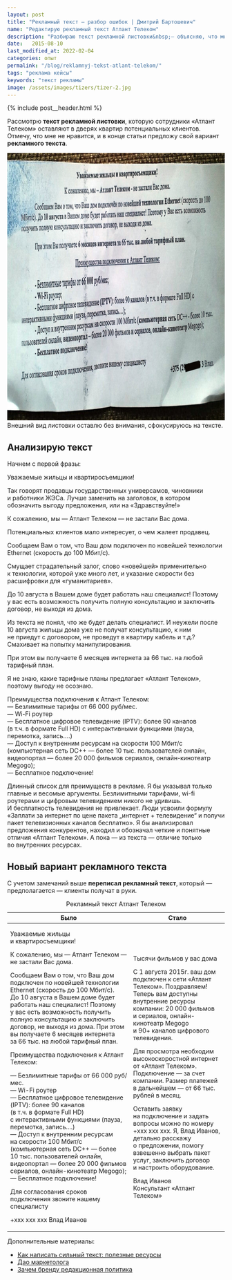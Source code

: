 ```yaml
---
layout: post
title: "Рекламный текст — разбор ошибок | Дмитрий Бартошевич"
name: "Редактирую рекламный текст Атлант Телеком"
description: "Разбираю текст рекламной листовки&nbsp;— объясняю, что можно улучшить, предлагаю свой вариант текста."
date:   2015-08-10
last_modified_at: 2022-02-04
categories: опыт
permalink: "/blog/reklamnyj-tekst-atlant-telekom/"
tags: "реклама кейсы"
keywords: "текст рекламы"
image: /assets/images/tizers/tizer-2.jpg
---
```


{% include post__header.html %}

<p>Рассмотрю <b>текст рекламной листовки</b>, которую сотрудники «Атлант Телеком» оставляют в&nbsp;дверях квартир потенциальных клиентов. Отмечу, что мне не&nbsp;нравится, и&nbsp;в&nbsp;конце статьи предложу свой вариант <b>рекламного текста</b>.</p>

<div class="max-width-text" itemprop="image" itemscope itemtype="http://schema.org/ImageObject">
<link itemprop="url" href="/assets/images/blog/reklamnyj-tekst-atlant-telekom/atlant.jpg" />
    <picture>
                <source srcset="/assets/images/blog/reklamnyj-tekst-atlant-telekom/atlant.avif" type="image/avif">
                 <source srcset="/assets/images/blog/reklamnyj-tekst-atlant-telekom/atlant.webp" type="image/webp">               
               <img  class="image is-16by9" src="/assets/images/blog/reklamnyj-tekst-atlant-telekom/atlant.jpg" alt="рекламная листовка Атлант Телеком" width="1100" height="619"  itemprop="contentUrl" >
    </picture>
	<div class="figcaption"> Внешний вид листовки оставлю без внимания, сфокусируюсь на тексте.  	</div>
</div>


<section class="row-gap--m">
<h2 class="section__title h1 bold">Анализирую текст</h2>
<p class=" ">Начнем с&nbsp;первой фразы:</p>
<div class="extract">
<p>Уважаемые жильцы и&nbsp;квартиросъемщики!</p>
 </div>
<p>Так говорят продавцы государственных универсамов, чиновники и&nbsp;работники ЖЭСа. Лучше заменить на&nbsp;заголовок, в&nbsp;котором обозначить выгоду предложения, или на&nbsp;«Здравствуйте!»</p>
<div class="extract">
<p>К&nbsp;сожалению, мы&nbsp;— Атлант Телеком&nbsp;— не&nbsp;застали Вас дома.</p>
 </div>
<p>Потенциальных клиентов мало интересует, о&nbsp;чем жалеет продавец.</p>
<div class="extract">
<p>Сообщаем Вам о&nbsp;том, что Ваш дом подключен по&nbsp;новейшей технологии Ethernet (скорость до&nbsp;100&nbsp;Мбит/с).</p>
 </div>
<p>Смущает страдательный залог, слово «новейшей» применительно к&nbsp;технологии, которой уже много лет, и&nbsp;указание скорости без расшифровки для «гуманитариев».
</p>
<div class="extract">
<p>До&nbsp;10&nbsp;августа в&nbsp;Вашем доме будет работать наш специалист! Поэтому у&nbsp;вас есть возможность получить полную консультацию и&nbsp;заключить договор, не&nbsp;выходя из&nbsp;дома.</p>
 </div>
<p>Из&nbsp;текста не&nbsp;понял, что&nbsp;же будет делать специалист. И&nbsp;неужели после 10&nbsp;августа жильцы дома уже не&nbsp;получат консультацию, к&nbsp;ним не&nbsp;приедут с&nbsp;договором, не&nbsp;проведут в&nbsp;квартиру кабель и&nbsp;т.д.? Смахивает на&nbsp;попытку манипулирования.</p>
<div class="extract">
<p>При этом вы&nbsp;получаете 6&nbsp;месяцев интернета за&nbsp;66&nbsp;тыс.&nbsp;на&nbsp;любой тарифный план.</p>
 </div>
<p>Я&nbsp;не&nbsp;знаю, какие тарифные планы предлагает «Атлант Телеком», поэтому выгоду не&nbsp;осознаю.</p>
<div class="extract">
<p><span class="bold">Преимущества подключения к&nbsp;Атлант Телеком</span>:<br/>
—&nbsp;Безлимитные тарифы от&nbsp;66&nbsp;000&nbsp;руб/мес.<br/>
—&nbsp;Wi-Fi роутер<br/>
—&nbsp;Бесплатное цифровое телевидение (IPTV): более 90&nbsp;каналов (в&nbsp;т.ч.&nbsp;в&nbsp;формате Full&nbsp;HD) с&nbsp;интерактивными функциями (пауза, перемотка, запись....)<br/>
—&nbsp;Доступ к&nbsp;внутренним ресурсам на&nbsp;скорости 100&nbsp;Мбит/с (компьютерная сеть DC++&nbsp;— более 10&nbsp;тыс. пользователей онлайн, видеопортал&nbsp;— более 20&nbsp;000 фильмов сериалов, онлайн-кинотеатр Megogo);<br/>
—&nbsp;Бесплатное подключение!
</p>
</div>
<p>Длинный список для преимуществ в&nbsp;рекламе. Я&nbsp;бы указывал только главные и&nbsp;весомые аргументы. Безлимитными тарифами, wi-fi роутерами и&nbsp;цифровым телевидением никого не&nbsp;удивишь. И&nbsp;бесплатность телевидения не&nbsp;привлекает. Люди усвоили формулу «Заплати за&nbsp;интернет по&nbsp;цене пакета „интернет + телевидение“ и&nbsp;получи пакет телевизионных каналов бесплатно». Я&nbsp;бы анализировал предложения конкурентов, находил и&nbsp;обозначал четкие и&nbsp;понятные отличия «Атлант Телеком». А&nbsp;пока&nbsp;— из&nbsp;текста&nbsp;— отличие только во&nbsp;внутренних ресурсах.</p>
</section>

<section class="row-gap--m max-width-text">
<h2 class="section__title h1 bold">Новый вариант рекламного текста</h2>
<p>С&nbsp;учетом замечаний выше <strong>переписал рекламный текст</strong>, который&nbsp;<em>—</em> предполагается&nbsp;<em>—</em> клиенты получат в&nbsp;руки.</p>
<table>
<caption>Рекламный текст Атлант Телеком</caption>
<thead>
<tr>
<th>Было</th>
<th>Стало</th>
</tr>
</thead>
<tbody>
<tr ><td><p><span class="bold">Уважаемые жильцы и&nbsp;квартиросъемщики!</span></p>
<p>К&nbsp;сожалению, мы&nbsp;— <span class="bold">Атлант Телеком&nbsp;</span>— не&nbsp;застали Вас дома.</p>
<p>Сообщаем Вам о&nbsp;том, что Ваш дом подключен по&nbsp;новейшей технологии Ethernet (скорость до&nbsp;100&nbsp;Мбит/с). До&nbsp;<span class="bold">10&nbsp;августа</span> в&nbsp;Вашем доме будет работать наш специалист! Поэтому у&nbsp;вас есть возможность получить полную консультацию и&nbsp;заключить договор, не&nbsp;выходя из&nbsp;дома. При этом вы&nbsp;получаете <span class="bold">6&nbsp;месяцев интернета</span> за&nbsp;66&nbsp;тыс.&nbsp;<span class="bold">на&nbsp;любой тарифный план</span>.</p>
<p>
	<span class="bold">Преимущества подключения к&nbsp;Атлант Телеком:</span>
 </p>
<p> —&nbsp;Безлимитные тарифы от&nbsp;<span class="bold">66&nbsp;000&nbsp;руб/мес</span>.<br/>
 —&nbsp;Wi-Fi роутер<br/>
 —&nbsp;Бесплатное цифровое телевидение <span class="bold">(IPTV)</span>: более 90&nbsp;каналов (в&nbsp;т.ч.&nbsp;в&nbsp;формате Full&nbsp;HD) с&nbsp;интерактивными функциями (пауза, перемотка, запись....)<br/>
 —&nbsp;Доступ к&nbsp;внутренним ресурсам на&nbsp;скорости 100&nbsp;Мбит/с (<span class="bold">компьютерная сеть</span> DC++&nbsp;— более 10&nbsp;тыс. пользователей онлайн, <span class="bold">видеопортал</span>&nbsp;— более 20&nbsp;000 фильмов сериалов, <span class="bold">онлайн-кинотеатр</span> Megogo);<br/>
 —&nbsp;<span class="bold">Бесплатное подключение!</span>
</p>
<p>Для согласования сроков подключения звоните нашему специалисту</p>
<p><span class="noperenos">+xxx xxx xxx</span> Влад Иванов</p>
</td><td >
<p><span class="bold">Тысячи фильмов у&nbsp;вас дома</span></p>
<p>С&nbsp;1&nbsp;августа 2015г. ваш дом подключен к&nbsp;сети «Атлант Телеком». Поздравляем! Теперь вам доступны внутренние ресурсы компании: 20&nbsp;000 фильмов и&nbsp;сериалов, онлайн-кинотеатр Megogo и&nbsp;90+&nbsp;каналов цифрового телевидения. </p>
<p>Для просмотра необходим высокоскоростной интернет от&nbsp;«Атлант Телеком». Подключение&nbsp;— за&nbsp;счет компании. Размер платежей в&nbsp;дальнейшем&nbsp;— от&nbsp;66&nbsp;тыс. рублей в&nbsp;месяц. </p>
<p>Оставить заявку на&nbsp;подключение и&nbsp;задать вопросы можно по&nbsp;номеру <span class="noperenos">+xxx xxx xxx</span>. Я, Влад Иванов, детально расскажу о&nbsp;предложении, помогу взвешенно выбрать пакет услуг, заключить договор и&nbsp;настроить оборудование.</p>
<p>Влад Иванов<br/>
 Консультант «Атлант Телеком»
</p>
</td></tr></tbody></table>
</section>

<footer class="additive-spacing">
<p class="mb-m mt-m"> Дополнительные материалы:</p>
<ul class="addictive-spacing">
<li class="list-li">
  <a href="/blog/dlya-tex-kto-pishet/" class="link"> Как написать сильный текст: полезные ресурсы</a>
</li>
<li class="list-li">
  <a href="/blog/put-marketologa/" class="link"> Дао маркетолога</a>
</li>
<li class="list-li">
  <a href="/blog/editorial-policy/" class="link"> Зачем бренду редакционная политика</a>
</li>
</ul>
</footer>